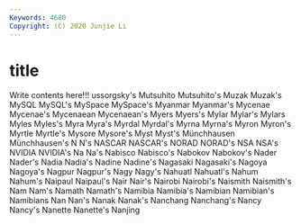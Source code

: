 ```yaml
---
Keywords: 4680
Copyright: (C) 2020 Junjie Li
---
```


# title

Write contents here!!!
ussorgsky's 
Mutsuhito 
Mutsuhito's
Muzak 
Muzak's 
MySQL 
MySQL's 
MySpace 
MySpace's 
Myanmar 
Myanmar's 
Mycenae 
Mycenae's
Mycenaean 
Mycenaean's 
Myers 
Myers's 
Mylar 
Mylar's 
Mylars 
Myles 
Myles's 
Myra
Myra's 
Myrdal 
Myrdal's 
Myrna 
Myrna's 
Myron 
Myron's 
Myrtle 
Myrtle's 
Mysore
Mysore's 
Myst 
Myst's 
Münchhausen 
Münchhausen's 
N 
N's 
NASCAR 
NASCAR's 
NORAD
NORAD's 
NSA 
NSA's 
NVIDIA 
NVIDIA's 
Na 
Na's 
Nabisco 
Nabisco's 
Nabokov
Nabokov's 
Nader 
Nader's 
Nadia 
Nadia's 
Nadine 
Nadine's 
Nagasaki 
Nagasaki's 
Nagoya
Nagoya's 
Nagpur 
Nagpur's 
Nagy 
Nagy's 
Nahuatl 
Nahuatl's 
Nahum 
Nahum's 
Naipaul
Naipaul's 
Nair 
Nair's 
Nairobi 
Nairobi's 
Naismith 
Naismith's 
Nam 
Nam's 
Namath
Namath's 
Namibia 
Namibia's 
Namibian 
Namibian's 
Namibians 
Nan 
Nan's 
Nanak 
Nanak's
Nanchang 
Nanchang's 
Nancy 
Nancy's 
Nanette 
Nanette's 
Nanjing 
